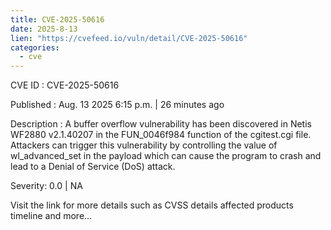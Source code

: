 ```yaml
--- 
title: CVE-2025-50616
date: 2025-8-13
lien: "https://cvefeed.io/vuln/detail/CVE-2025-50616"
categories:
  - cve
---
```


CVE ID : CVE-2025-50616

Published :  Aug. 13
2025
6:15 p.m. | 26 minutes ago

Description : A buffer overflow vulnerability has been discovered in Netis WF2880 v2.1.40207 in the FUN_0046f984 function of the cgitest.cgi file. Attackers can trigger this vulnerability by controlling the value of wl_advanced_set in the payload
which can cause the program to crash and lead to a Denial of Service (DoS) attack.

Severity: 0.0 | NA

Visit the link for more details
such as CVSS details
affected products
timeline
and more...

